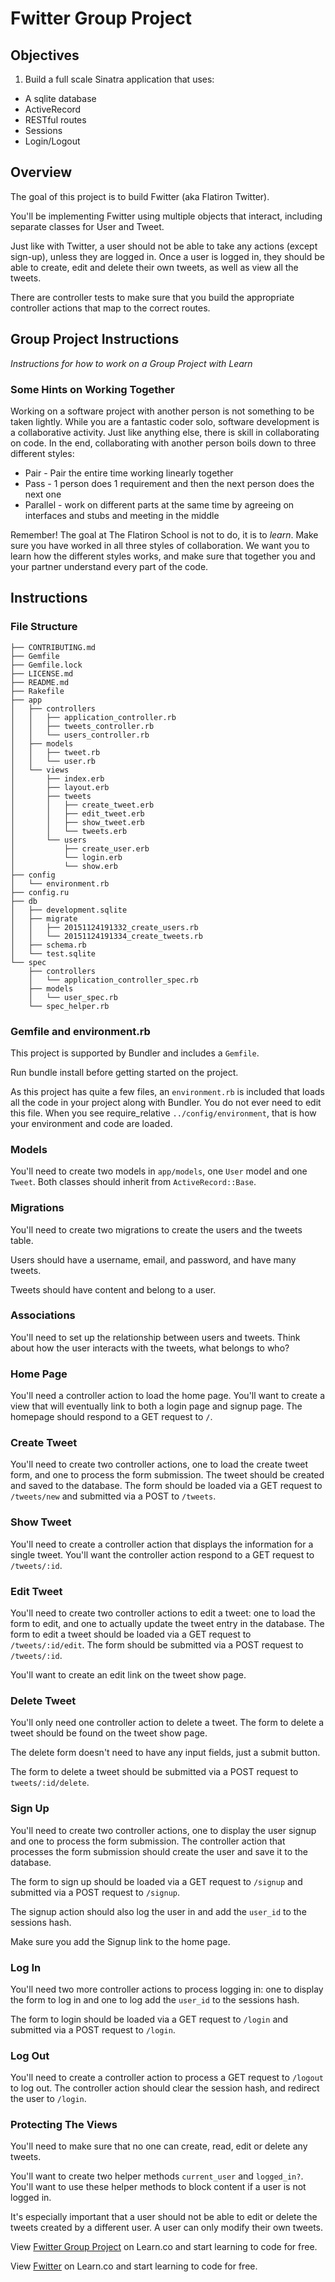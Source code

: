 # Fwitter Group Project

## Objectives

1. Build a full scale Sinatra application that uses:

+ A sqlite database
+ ActiveRecord
+ RESTful routes
+ Sessions
+ Login/Logout

## Overview

The goal of this project is to build Fwitter (aka Flatiron Twitter).

You'll be implementing Fwitter using multiple objects that interact, including separate classes for User and Tweet.

Just like with Twitter, a user should not be able to take any actions (except sign-up), unless they are logged in. Once a user is logged in, they should be able to create, edit and delete their own tweets, as well as view all the tweets.

There are controller tests to make sure that you build the appropriate controller actions that map to the correct routes.

## Group Project Instructions

*Instructions for how to work on a Group Project with Learn*

### Some Hints on Working Together

Working on a software project with another person is not something to be taken lightly. While you are a fantastic coder solo, software development is a collaborative activity. Just like anything else, there is skill in collaborating on code. In the end, collaborating with another person boils down to three different styles:

  - Pair - Pair the entire time working linearly together
  - Pass - 1 person does 1 requirement and then the next person does the next one
  - Parallel - work on different parts at the same time by agreeing on interfaces and stubs and meeting in the middle

Remember! The goal at The Flatiron School is not to do, it is to *learn*. Make sure you have worked in all three styles of collaboration. We want you to learn how the different styles works, and make sure that together you and your partner understand every part of the code.

## Instructions

### File Structure

```
├── CONTRIBUTING.md
├── Gemfile
├── Gemfile.lock
├── LICENSE.md
├── README.md
├── Rakefile
├── app
│   ├── controllers
│   │   ├── application_controller.rb
│   │   ├── tweets_controller.rb   
│   │   └── users_controller.rb     
│   ├── models
│   │   ├── tweet.rb
│   │   └── user.rb
│   └── views
│       ├── index.erb
│       ├── layout.erb
│       ├── tweets
│       │   ├── create_tweet.erb
│       │   ├── edit_tweet.erb
│       │   ├── show_tweet.erb
│       │   └── tweets.erb
│       └── users
│           ├── create_user.erb
│           └── login.erb
│           └── show.erb
├── config
│   └── environment.rb
├── config.ru
├── db
│   ├── development.sqlite
│   ├── migrate
│   │   ├── 20151124191332_create_users.rb
│   │   └── 20151124191334_create_tweets.rb
│   ├── schema.rb
│   └── test.sqlite
└── spec
    ├── controllers
    │   └── application_controller_spec.rb
    ├── models
    │   └── user_spec.rb
    └── spec_helper.rb
```

### Gemfile and environment.rb

This project is supported by Bundler and includes a `Gemfile`.

Run bundle install before getting started on the project.

As this project has quite a few files, an `environment.rb` is included that loads all the code in your project along with Bundler. You do not ever need to edit this file. When you see require_relative `../config/environment`, that is how your environment and code are loaded.

### Models

You'll need to create two models in `app/models`, one `User` model and one `Tweet`. Both classes should inherit from `ActiveRecord::Base`.

### Migrations

You'll need to create two migrations to create the users and the tweets table.

Users should have a username, email, and password, and have many tweets.

Tweets should have content and belong to a user.

### Associations

You'll need to set up the relationship between users and tweets. Think about how the user interacts with the tweets, what belongs to who?


### Home Page

You'll need a controller action to load the home page. You'll want to create a view that will eventually link to both a login page and signup page. The homepage should respond to a GET request to `/`.

### Create Tweet

You'll need to create two controller actions, one to load the create tweet form, and one to process the form submission. The tweet should be created and saved to the database. The form should be loaded via a GET request to `/tweets/new` and submitted via a POST to `/tweets`.

### Show Tweet

You'll need to create a controller action that displays the information for a single tweet. You'll want the controller action respond to a GET request to `/tweets/:id`.

### Edit Tweet

You'll need to create two controller actions to edit a tweet: one to load the form to edit, and one to actually update the tweet entry in the database. The form to edit a tweet should be loaded via a GET request to `/tweets/:id/edit`. The form should be submitted via a POST request to `/tweets/:id`.

You'll want to create an edit link on the tweet show page.

### Delete Tweet

You'll only need one controller action to delete a tweet. The form to delete a tweet should be found on the tweet show page.

The delete form doesn't need to have any input fields, just a submit button.

The form to delete a tweet should be submitted via a POST request to `tweets/:id/delete`.

### Sign Up

You'll need to create two controller actions, one to display the user signup and one to process the form submission. The controller action that processes the form submission should create the user and save it to the database.

The form to sign up should be loaded via a GET request to `/signup` and submitted via a POST request to `/signup`.

The signup action should also log the user in and add the `user_id` to the sessions hash.

Make sure you add the Signup link to the home page.

### Log In

You'll need two more controller actions to process logging in: one to display the form to log in and one to log add the `user_id` to the sessions hash.

The form to login should be loaded via a GET request to `/login` and submitted via a POST request to `/login`.

### Log Out

You'll need to create a controller action to process a GET request to `/logout` to log out. The controller action should clear the session hash, and redirect the user to `/login`.

### Protecting The Views

You'll need to make sure that no one can create, read, edit or delete any tweets.

You'll want to create two helper methods `current_user` and `logged_in?`. You'll want to use these helper methods to block content if a user is not logged in.

It's especially important that a user should not be able to edit or delete the tweets created by a different user. A user can only modify their own tweets.

<p data-visibility='hidden'>View <a href='https://learn.co/lessons/sinatra-fwitter-group-project' title='Fwitter Group Project'>Fwitter Group Project</a> on Learn.co and start learning to code for free.</p>

<p class='util--hide'>View <a href='https://learn.co/lessons/sinatra-fwitter-group-project'>Fwitter</a> on Learn.co and start learning to code for free.</p>
